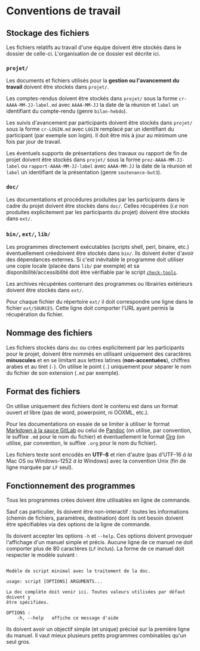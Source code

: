 # Conventions de travail

## Stockage des fichiers

Les fichiers relatifs au travail d'une équipe doivent être stockés
dans le dossier de celle-ci. L'organisation de ce dossier est décrite
ici.

### `projet/` 

Les documents et fichiers utilisés pour la **gestion ou l'avancement
du travail** doivent être stockés dans `projet/`.

Les comptes-rendus doivent être stockés dans `projet/` sous la forme
`cr-AAAA-MM-JJ-label.md` avec `AAAA-MM-JJ` la date de la réunion et
`label` un identifiant du compte-rendu (genre `bilan-hebdo`).

Les suivis d'avancement par participants doivent être stockés dans
`projet/` sous la forme `cr-LOGIN.md` avec `LOGIN` remplacé par un
identifiant du participant (par exemple son login). Il doit être mis à
jour au minimum une fois par jour de travail.

Les éventuels supports de présentations des travaux ou rapport de fin
de projet doivent être stockés dans `projet/` sous la forme
`prez-AAAA-MM-JJ-label` ou `rapport-AAAA-MM-JJ-label` avec
`AAAA-MM-JJ` la date de la réunion et `label` un identifiant de la
présentation (genre `soutenance-but3`).

### `doc/`

Les documentations et procédures produites par les participants dans
le cadre du projet doivent être stockés dans `doc/`. Celles récupérées
(*i.e* non produites explicitement par les participants du projet)
doivent être stockés dans `ext/`.

### `bin/`, `ext/`, `lib/`

Les programmes directement exécutables (scripts shell, perl, binaire,
etc.) éventuellement créedoivent être stockés dans `bin/`. Ils doivent
éviter d'avoir des dépendances externes. Si c'est inévitable le
programme doit utiliser une copie locale (placée dans `lib/` par
exemple) et sa disponibilité/accessibilité doit être vérifiable par le
script [`check-tools`](bin/check-tools).

Les archives récupérées contenant des programmes ou librairies
extérieurs doivent être stockés dans `ext/`.

Pour chaque fichier du répertoire `ext/` il doit correspondre une
ligne dans le fichier `ext/SOURCES`. Cette ligne doit comporter l'URL
ayant permis la récupération du fichier.

## Nommage des fichiers

Les fichiers stockés dans `doc` ou crées explicitement par les
participants pour le projet, doivent être nommés en utilisant
uniquement des caractères **minuscules** et en se limitant aux lettres
latines (**non-accentuées**), chiffres arabes et au tiret (`-`). On
utilise le point (`.`) uniquement pour séparer le nom du fichier de
son extension (`.md` par exemple).

## Format des fichiers

On utilise uniquement des fichiers dont le contenu est dans un format
ouvert *et* libre (pas de word, powerpoint, ni OOXML, etc.).

Pour les documentations on essaie de se limiter à utiliser le format
[Markdown à la sauce GitLab](https://gitlab.com/help/user/markdown.md)
ou celui de [Pandoc](https://pandoc.org/MANUAL.html#pandocs-markdown)
(on utilise, par convention, le suffixe `.md` pour le nom du fichier)
et éventuellement le format [Org](https://orgmode.org) (on utilise,
par convention, le suffixe `.org` pour le nom du fichier).

Les fichiers texte sont encodés en **UTF-8** et rien d'autre (pas
d'UTF-16 *à la* Mac OS ou Windows-1252 *à la* Windows) avec la
convention Unix (fin de ligne marquée par `LF` seul).

## Fonctionnement des programmes

Tous les programmes crées doivent être utilisables en ligne de
commande.

Sauf cas particulier, ils doivent être non-interactif : toutes les
informations (chemin de fichiers, paramètres, destination) dont ils
ont besoin doivent être spécifiables via des options de la ligne de
commande.

Ils doivent accepter les options `-h` et `--help`. Ces options doivent
provoquer l'affichage d'un manuel simple et précis. Aucune ligne de ce
manuel ne doit comporter plus de 80 caractères (`LF` inclus). La forme
de ce manuel doit respecter le modèle suivant :

~~~

Modèle de script minimal avec le traitement de la doc.

usage: script [OPTIONS] ARGUMENTS...

La doc complète doit venir ici. Toutes valeurs utilisées par défaut doivent y
être spécifiées.

OPTIONS :
    -h, --help   affiche ce message d'aide

~~~

Ils doivent avoir un objectif simple (et unique) précisé sur la
première ligne du manuel. Il vaut mieux plusieurs petits programmes
combinables qu'un seul gros.
